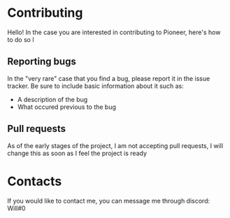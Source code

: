 # Contributing
Hello! In the case you are interested in contributing to Pioneer, here's how to do so l
## Reporting bugs
In the "very rare" case that you find a bug, please report it in the issue tracker. 
Be sure to include basic information about it such as:
- A description of the bug
- What occured previous to the bug
## Pull requests
As of the early stages of the project, I am not accepting pull requests, I will change this as soon as I feel the project is ready
# Contacts
If you would like to contact me, you can message me through discord: Will#0
